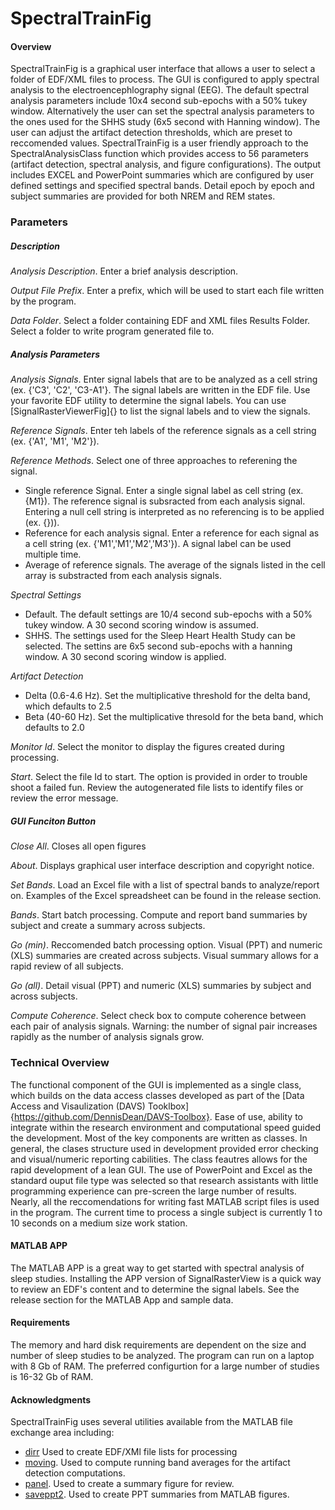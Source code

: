 SpectralTrainFig
================

#### Overview
SpectralTrainFig is a graphical user interface that allows a user to select a folder of EDF/XML files to process. The GUI is configured to apply spectral analysis to the electroencephlography signal (EEG). The default spectral analysis parameters include 10x4 second sub-epochs with a 50% tukey window. Alternatively the user can set the spectral analysis parameters to the ones used for the SHHS study (6x5 second with Hanning window). The user can adjust the artifact detection thresholds, which are preset to reccomended values.  SpectralTrainFig is a user friendly approach to the SpectralAnalysisClass function which provides access to 56 parameters (artifact detection, spectral analysis, and figure configurations). The output includes EXCEL and PowerPoint summaries which are configured by user defined settings and specified spectral bands. Detail epoch by epoch and subject summaries are provided for both NREM and REM states.  


### Parameters

##### Description
*Analysis Description*. Enter a brief analysis description.

*Output File Prefix*. Enter a prefix, which will be used to start each file written by the program.

*Data Folder*. Select a folder containing EDF and XML files
Results Folder. Select a folder to write program generated file to.

##### Analysis Parameters
*Analysis Signals*. Enter signal labels that are to be analyzed as a cell string (ex. {'C3', 'C2', 'C3-A1'}. The signal labels are written in the EDF file.  Use your favorite EDF utility to determine the signal labels.  You can use [SignalRasterViewerFig]{} to list the signal labels and to view the signals.

*Reference Signals*. Enter teh labels of the reference signals as a cell string (ex. {'A1', 'M1', 'M2'}).

*Reference Methods*.  Select one of three approaches to referening the signal.  
-  Single reference Signal. Enter a single signal label as cell string (ex. {M1}).  The reference signal is subsracted from each analysis signal. Entering a null cell string is interpreted as no referencing is to be applied (ex. {})). 
-  Reference for each analysis signal. Enter a reference for each signal as a cell string (ex. {'M1','M1','M2','M3'}). A signal label can be used multiple time.
-  Average of reference signals.  The average of the signals listed in the cell array is substracted from each analysis signals.

*Spectral Settings*
-    Default.  The default settings are 10/4 second sub-epochs with a 50% tukey window. A 30 second scoring window is assumed.
-    SHHS.  The settings used for the Sleep Heart Health Study can be selected. The settins are 6x5 second sub-epochs with a hanning window.  A 30 second scoring window is applied.

*Artifact Detection*
-    Delta (0.6-4.6 Hz). Set the multiplicative threshold for the delta band, which defaults to 2.5
-    Beta (40-60 Hz). Set the multiplicative thresold for the beta band, which defaults to 2.0

*Monitor Id*. Select the monitor to display the figures created during processing.

*Start*. Select the file Id to start. The option is provided in order to trouble shoot a failed fun. Review the autogenerated file lists to identify files or review the error message.

##### GUI Funciton Button
*Close All*. Closes all open figures

*About*. Displays graphical user interface description and copyright notice.

*Set Bands*. Load an Excel file with a list of spectral bands to analyze/report on.  Examples of the Excel spreadsheet can be found in the release section.

*Bands*. Start batch processing. Compute and report band summaries by subject and create a summary across subjects.

*Go (min)*. Reccomended batch processing option.  Visual (PPT) and numeric (XLS) summaries are created across subjects.  Visual summary allows for a rapid review of all subjects.

*Go (all)*.  Detail visual (PPT) and numeric (XLS) summaries by subject and across subjects.

*Compute Coherence*. Select check box to compute coherence between each pair of analysis signals.  Warning: the number of signal pair increases rapidly as the number of analysis signals grow. 

### Technical Overview
The functional component of the GUI is implemented as a single class, which builds on the data access classes developed as part of the [Data Access and Visaulization (DAVS) Tooklbox]{https://github.com/DennisDean/DAVS-Toolbox}. Ease of use, ability to integrate within the research environment and computational speed guided the development. Most of the key components are written as classes. In general, the clases structure used in development provided error checking and visual/numeric reporting cabilities.  The class feautres allows for the rapid development of a lean GUI. The use of PowerPoint and Excel as the standard ouput file type was selected so that research assistants with little programming experience can pre-screen the large number of results. Nearly, all the reccomendations for writing fast MATLAB script files is used in the program. The current time to process a single subject is currently 1 to 10 seconds on a medium size work station.  

#### MATLAB APP
The MATLAB APP is a great way to get started with spectral analysis of sleep studies. Installing the APP version of SignalRasterView is a quick way to review an EDF's content and to determine the signal labels. See the release section for the MATLAB App and sample data.  

#### Requirements
The memory and hard disk requirements are dependent on the size and number of sleep studies to be analyzed. The program can run on a laptop with 8 Gb of RAM.  The preferred configurtion for a large number of studies is 16-32 Gb of RAM.  

#### Acknowledgments
SpectralTrainFig uses several utilities available from the MATLAB file exchange area including:
-    [dirr](http://www.mathworks.com/matlabcentral/fileexchange/8682-dirr--find-files-recursively-filtering-name--date-or-bytes-) Used to create EDF/XMl file lists for processing
-    [moving](http://www.mathworks.com/matlabcentral/fileexchange/8251-moving-averages---moving-median-etc). Used to compute running band averages for the artifact detection computations.
-    [panel](http://www.mathworks.com/matlabcentral/fileexchange/20003-panel). Used to create a summary figure for review.
-    [saveppt2](http://www.mathworks.com/matlabcentral/fileexchange/19322-saveppt2). Used to create PPT summaries from MATLAB figures.

